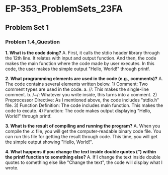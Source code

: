 # EP-353_ProblemSets_23FA

## Problem Set 1

### Problem 1.4_Question

**1. What is the code doing?**
A. First, it calls the stdio header library through the 12th line.
It relates with input and output function.
And then, the code makes the main function where the code made by user executes.
In this code, the user makes the simple output "Hello, World!" through printf.

**2. What programming elements are used in the code (e.g., comments)?**
A. The code contains several elements written below.
    1)  Comment: Two comment types are used in the code.
        a. //: This makes the single-line comment.
        b. /*~*/: Whatever you write inside, this turns into a comment. 
    2)  Preprocessor Directive: As I mentioned above, the code includes "stdio.h" file.
    3)  Function Definition: The code includes main function. This makes the code to excute.
    4)  Function: The code makes output displaying "Hello, World!" through printf.

**3. What is the result of compiling and running the program?**
A.  When you compile the .c file, you will get the computer-readable binary code file.
    You can run this file for getting the result through code.
    This time, you will get the simple output showing "Hello, World!".

**4. What happens if you change the text inside double quotes (") within the printf function to something else?**
A.  If I change the text inside double quotes to something else like "Change the text", the code will display what I wrote.
